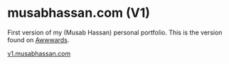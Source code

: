# musabhassan.com (V1)
First version of my (Musab Hassan) personal portfolio. This is the version found on [Awwwards](https://www.awwwards.com/sites/musab-hassan-portfolio).

[v1.musabhassan.com](https://v1.musabhassan.com)
